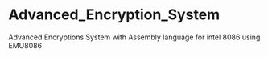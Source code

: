 # Advanced_Encryption_System
 Advanced Encryptions System with Assembly language for intel 8086 using EMU8086
